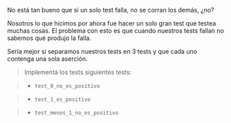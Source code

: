 No está tan bueno que si un solo test falla, no se corran los demás, ¿no? 

Nosotros lo que hicimos por ahora fue hacer un solo gran test
que testea muchas cosas. El problema con esto es que cuando nuestros
tests fallan no sabemos qué produjo la falla.

Sería mejor si separamos nuestros tests en 3 tests y que cada uno contenga
una sola aserción.

> Implementá los tests siguientes tests:

> - `test_0_no_es_positivo`

> - `test_1_es_positivo` 

> - `test_menos_1_no_es_positivo`  
